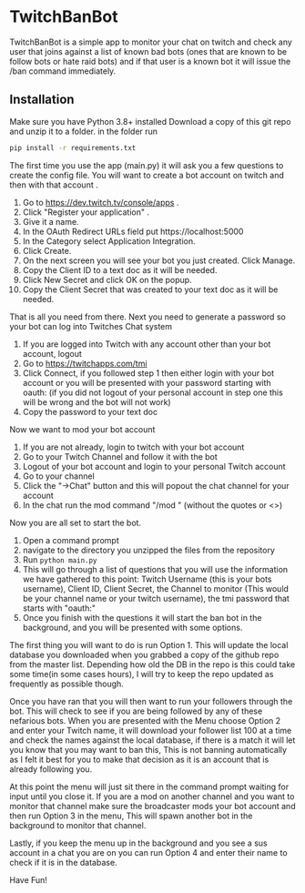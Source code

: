 # TwitchBanBot

TwitchBanBot is a simple app to monitor your chat on twitch and check any user that joins against a list of known bad bots (ones that are known to be follow bots or hate raid bots) and if that user is a known bot it will issue the /ban command immediately. 

## Installation

Make sure you have Python 3.8+ installed
Download a copy of this git repo and unzip it to a folder. 
in the folder run 
```bash
pip install -r requirements.txt
```
The first time you use the app (main.py) it will ask you a few questions to create the config file. 
You will want to create a bot account on twitch and then with that account .

1. Go to https://dev.twitch.tv/console/apps .
2. Click "Register your application" .
3. Give it a name.
4. In the OAuth Redirect URLs field put https://localhost:5000
6. In the Category select Application Integration.
7. Click Create.
8. On the next screen you will see your bot you just created. Click Manage.
9. Copy the Client ID to a text doc as it will be needed.
10. Click New Secret and click OK on the popup.
11. Copy the Client Secret that was created to your text doc as it will be needed.

That is all you need from there. Next you need to generate a password so your bot can log into Twitches Chat system

1. If you are logged into Twitch with any account other than your bot account, logout
2. Go to https://twitchapps.com/tmi
3. Click Connect, if you followed step 1 then either login with your bot account or you will be presented with your password starting with oauth: (if you did not logout of your personal account in step one this will be wrong and the bot will not work)
4. Copy the password to your text doc

Now we want to mod your bot account

1. If you are not already, login to twitch with your bot account
2. Go to your Twitch Channel and follow it with the bot
3. Logout of your bot account and login to your personal Twitch account
4. Go to your channel
5. Click the "→Chat" button and this will popout the chat channel for your account
6. In the chat run the mod command "/mod <bot account name>" (without the quotes or <>)

Now you are all set to start the bot. 

1. Open a command prompt
2. navigate to the directory you unzipped the files from the repository
3. Run ```python main.py```
4. This will go through a list of questions that you will use the information we have gathered to this point: Twitch Username (this is your bots username), Client ID, Client Secret, the Channel to monitor (This would be your channel name or your twitch username), the tmi password that starts with "oauth:"
5. Once you finish with the questions it will start the ban bot in the background, and you will be presented with some options. 

The first thing you will want to do is run Option 1. This will update the local database you downloaded when you grabbed a copy of the github repo from the master list. Depending how old the DB in the repo is this could take some time(in some cases hours), I will try to keep the repo updated as frequently as possible though. 

Once you have ran that you will then want to run your followers through the bot. This will check to see if you are being followed by any of these nefarious bots. When you are presented with the Menu choose Option 2 and enter your Twitch name, it will download your follower list 100 at a time and check the names against the local database, if there is a match it will let you know that you may want to ban this, This is not banning automatically as I felt it best for you to make that decision as it is an account that is already following you.

At this point the menu will just sit there in the command prompt waiting for input until you close it. If you are a mod on another channel and you want to monitor that channel make sure the broadcaster mods your bot account and then run Option 3 in the menu, This will spawn another bot in the background to monitor that channel. 

Lastly, if you keep the menu up in the background and you see a sus account in a chat you are on you can run Option 4 and enter their name to check if it is in the database. 

Have Fun!